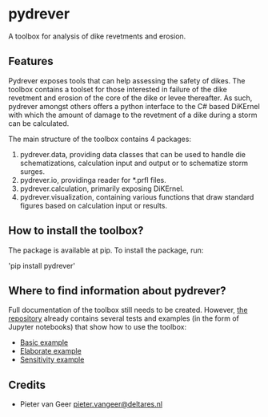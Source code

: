 # pydrever

A toolbox for analysis of dike revetments and erosion.

## Features
Pydrever exposes tools that can help assessing the safety of dikes. The toolbox contains a toolset for those interested in failure of the dike revetment and erosion of the core of the dike or levee thereafter. As such, pydrever amongst others offers a python interface to the C# based DiKErnel with which the amount of damage to the revetment of a dike during a storm can be calculated.

The main structure of the toolbox contains 4 packages:
1. pydrever.data, providing data classes that can be used to handle die schematizations, calculation input and output or to schematize storm surges.
2. pydrever.io, providinga reader for *.prfl files.
3. pydrever.calculation, primarily exposing DiKErnel.
4. pydrever.visualization, containing various functions that draw standard figures based on calculation input or results.

## How to install the toolbox?
The package is available at pip. To install the package, run:

'pip install pydrever'

## Where to find information about pydrever?
Full documentation of the toolbox still needs to be created. However, [the repository](https://github.com/Deltares-research/dike-revetment-erosion-pytools/) already contains several tests and examples (in the form of Jupyter notebooks) that show how to use the toolbox:
* [Basic example](https://github.com/Deltares-research/dike-revetment-erosion-pytools/blob/main/examples/example_basic.ipynb)
* [Elaborate example](https://github.com/Deltares-research/dike-revetment-erosion-pytools/blob/main/examples/example_elaborate.ipynb)
* [Sensitivity example](https://github.com/Deltares-research/dike-revetment-erosion-pytools/blob/main/examples/example_sensitivity.ipynb)

Credits
-------

* Pieter van Geer <pieter.vangeer@deltares.nl>